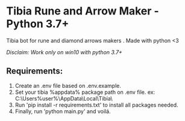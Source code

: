 # Tibia Rune and Arrow Maker - Python 3.7+
Tibia bot for rune and diamond arrows makers . Made with python <3

_Disclaim:
Work only on win10 with python 3.7+_


## Requirements:

1. Create an .env file based on .env.example.
2. Set your tibia %appdata% package path on .env file. ex: C:\Users\%user%\AppData\Local\Tibia\
3. Run 'pip install -r requirements.txt' to install all packages needed.
4. Finally, run 'python main.py' and voilá.
